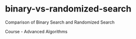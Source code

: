 # binary-vs-randomized-search

Comparison of Binary Search and Randomized Search 

Course - Advanced Algorithms